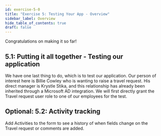 ```yaml
---
id: exercise-5-0
title: "Exercise 5: Testing Your App - Overview"
sidebar_label: Overview
hide_table_of_contents: true
draft: false
---
```


Congratulations on making it so far! 

## 5.1: Putting it all together - Testing our application
We have one last thing to do, which is to test our application. Our person of interest here is Billie Cowley who is wanting to raise a travel request. His direct manager is Krystle Stika, and this relationship has already been inherited through a Microsoft AD integration. We will first directly grant the Travel request user role to one of our employees for the test.

## Optional: 5.2: Activity tracking

Add Activities to the form to see a history of when fields change on the Travel request or comments are added. 